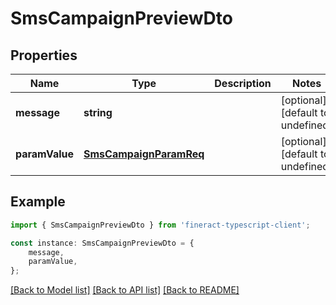 # SmsCampaignPreviewDto


## Properties

Name | Type | Description | Notes
------------ | ------------- | ------------- | -------------
**message** | **string** |  | [optional] [default to undefined]
**paramValue** | [**SmsCampaignParamReq**](SmsCampaignParamReq.md) |  | [optional] [default to undefined]

## Example

```typescript
import { SmsCampaignPreviewDto } from 'fineract-typescript-client';

const instance: SmsCampaignPreviewDto = {
    message,
    paramValue,
};
```

[[Back to Model list]](../README.md#documentation-for-models) [[Back to API list]](../README.md#documentation-for-api-endpoints) [[Back to README]](../README.md)
